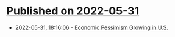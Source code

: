 # [Published on 2022-05-31](index.md)

* [2022-05-31, 18:16:06](https://news.ycombinator.com/item?id=31572911) - [Economic Pessimism Growing in U.S.](https://news.gallup.com/poll/393176/economic-pessimism-growing.aspx)
